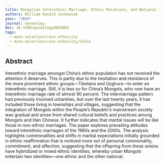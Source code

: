 ```yaml
---
title: Mongolian Interethnic Marriage, Ethnic Relations, and National Integration in the PRC
authors: William Ronald Jankowiak
year: "2024"
journal: Genealogy
doi: 10.3390/genealogy8020065
tags:
  - mate-selection/race-ethnicity
  - mate-selection/race-ethnicity/China
---
```

## Abstract

Interethnic marriage amongst China’s ethnic population has not received the attention it deserves. This is partly due to the hesitation and resistance of the more prominent ethnic groups—Tibetans and Uyghurs—to enter an interethnic marriage. Still, it is less so for China’s Mongols, who now have an interethnic marriage rate of almost 90 percent. The intermarriage pattern had previously involved urbanities, but over the last twenty years, it has included those living in townships and villages, suggesting that the integration of Mongols within the People’s Republic’s mainstream society was gradual and arose from shared cultural beliefs and practices among Mongols and Han Chinese. It further indicates that marital issues will be like those in non-ethnic marriages. The paper explores prevailing attitudes toward interethnic marriages of the 1980s and the 2000s. The analysis highlights commonalities and shifts in marital expectations initially grounded in ethnic reaffirmation that is motived more out of personal commonality, commitment, and affection, suggesting that the offspring from these unions have hybridized or mixed ethnic identities, whereby urban Mongols entertain two identities—one ethnic and the other national.
